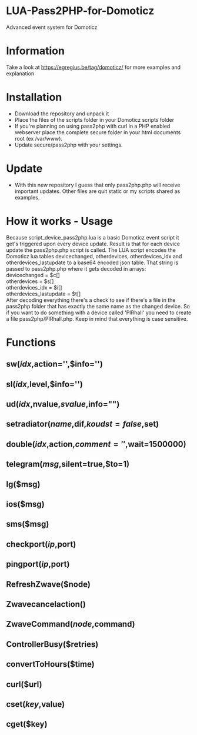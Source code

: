 # LUA-Pass2PHP-for-Domoticz
Advanced event system for Domoticz

# Information
Take a look at https://egregius.be/tag/domoticz/ for more examples and explanation

# Installation
- Download the repository and unpack it
- Place the files of the scripts folder in your Domoticz scripts folder
- If you're planning on using pass2php with curl in a PHP enabled webserver place the complete secure folder in your html documents root (ex /var/www).
- Update secure/pass2php with your settings.

# Update
- With this new repository I guess that only pass2php.php will receive important updates. Other files are quit static or my scripts shared as examples.

# How it works - Usage
Because script_device_pass2php.lua is a basic Domoticz event script it get's triggered upon every device update. Result is that for each device update the pass2php.php script is called. The LUA script encodes the Domoticz lua tables devicechanged, otherdevices, otherdevices_idx and otherdevices_lastupdate to a base64 encoded json table. That string is passed to pass2php.php where it gets decoded in arrays:<br>
devicechanged = $c[]<br>
otherdevices = $s[]<br>
otherdevices_idx = $i[]<br>
otherdevices_lastupdate = $t[]<br>
After decoding everything there's a check to see if there's a file in the pass2php folder that has exactly the same name as the changed device. So if you want to do something with a device called 'PIRhall' you need to create a file pass2php/PIRhall.php. Keep in mind that everything is case sensitive. 



# Functions
## sw($idx,$action='',$info='')
## sl($idx,$level,$info='')
## ud($idx,$nvalue,$svalue,$info="")
## setradiator($name,$dif,$koudst=false,$set)
## double($idx,$action,$comment='',$wait=1500000)
## telegram($msg,$silent=true,$to=1)
## lg($msg)
## ios($msg)
## sms($msg)
## checkport($ip,$port)
## pingport($ip,$port)
## RefreshZwave($node)
## Zwavecancelaction()
## ZwaveCommand($node,$command)
## ControllerBusy($retries)
## convertToHours($time)
## curl($url)
## cset($key,$value)
## cget($key)

